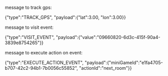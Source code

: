 message to track gps:

{"type":"TRACK_GPS", "payload":{"lat":3.00, "lon":3.00}}

message to visit event:

{"type":"VISIT_EVENT", "payload":{"value":"09660820-6d3c-415f-90a4-3839e8754265"}}

message to execute action on event: 

{"type":"EXECUTE_ACTION_EVENT", "payload":{"miniGameId":"e1fa4705-b707-42c2-94b1-7b0056c55852", "actionId":"next_room"}}

